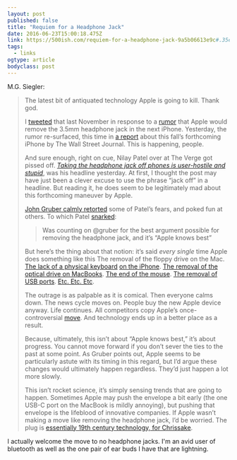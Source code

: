 ```yaml
---
layout: post 
published: false 
title: "Requiem for a Headphone Jack" 
date: 2016-06-23T15:00:18.475Z 
link: https://500ish.com/requiem-for-a-headphone-jack-9a5b06613e9c#.35ehij5vw 
tags:
  - links
ogtype: article 
bodyclass: post 
---
```


M.G. Siegler:

> The latest bit of antiquated technology Apple is going to kill. Thank god.
> 
> I [tweeted](https://twitter.com/mgsiegler/status/671040979713986560) that last November in response to a [rumor](http://www.macrumors.com/2015/11/27/iphone-7-no-3-5mm-headphone-jack-lightning/) that Apple would remove the 3.5mm headphone jack in the next iPhone. Yesterday, the rumor re-surfaced, this time in [a report](http://www.wsj.com/article_email/apple-unlikely-to-make-big-changes-for-next-iphone-1466526489-lMyQjAxMTI2NzIwMTcyMjE1Wj) about this fall’s forthcoming iPhone by The Wall Street Journal. This is happening, people.
> 
> And sure enough, right on cue, Nilay Patel over at The Verge got pissed off. _[Taking the headphone jack off phones is user-hostile and stupid](http://www.theverge.com/circuitbreaker/2016/6/21/11991302/iphone-no-headphone-jack-user-hostile-stupid)_, was his headline yesterday. At first, I thought the post may have just been a clever excuse to use the phrase “jack off” in a headline. But reading it, he does seem to be legitimately mad about this forthcoming maneuver by Apple.
> 
> [John Gruber calmly retorted](http://daringfireball.net/2016/06/headphone_jacks_are_the_new_floppy_drives) some of Patel’s fears, and poked fun at others. To which Patel [snarked](https://twitter.com/reckless/status/745417901247729664):
>
> > Was counting on @gruber for the best argument possible for removing the headphone jack, and it’s “Apple knows best”
> 
> But here’s the thing about that notion: it’s said _every single_ time Apple does something like this The removal of the floppy drive on the Mac. [The lack of a physical keyboard](http://venturebeat.com/2008/06/30/is-apple-working-on-an-iphone-with-a-physical-keyboard-i-hope-not/) [on the iPhone](http://venturebeat.com/2008/12/29/the-iphone-pro-looks-awesome-but-lose-the-keyboard/). [The removal of the optical drive on MacBooks](https://techcrunch.com/2010/10/20/a-compact-death/). [The end of the mouse](https://techcrunch.com/2010/07/27/the-mouse-is-dead/). [The removal of USB ports](https://500ish.com/the-upside-of-slower-1443bdcbb650#.sdtupw8qq). [Etc. Etc. Etc](http://www.technologizer.com/2008/10/17/firewire-isnt-alone-a-brief-history-of-features-apple-has-killed/).
> 
> The outrage is as palpable as it is comical. Then everyone calms down. The news cycle moves on. People buy the new Apple device anyway. Life continues. All competitors copy Apple’s once-controversial [move](https://techcrunch.com/2009/05/30/htc-killed-the-physical-keyboard-smart-move/). And technology ends up in a better place as a result.
> 
> Because, ultimately, this isn’t about “Apple knows best,” it’s about progress. You cannot move forward if you don’t sever the ties to the past at some point. As Gruber points out, Apple seems to be particularly astute with its timing in this regard, but I’d argue these changes would ultimately happen regardless. They’d just happen a lot more slowly.
> 
> This isn’t rocket science, it’s simply sensing trends that are going to happen. Sometimes Apple may push the envelope a bit early (the one USB-C port on the MacBook is mildly annoying), but pushing that envelope is the lifeblood of innovative companies. If Apple wasn’t making a move like removing the headphone jack, I’d be worried. The plug is [essentially 19th century technology, for Chrissake](http://www.bbc.com/news/magazine-35253398).

I actually welcome the move to no headphone jacks. I'm an avid user of bluetooth as well as the one pair of ear buds I have that are lightning.

